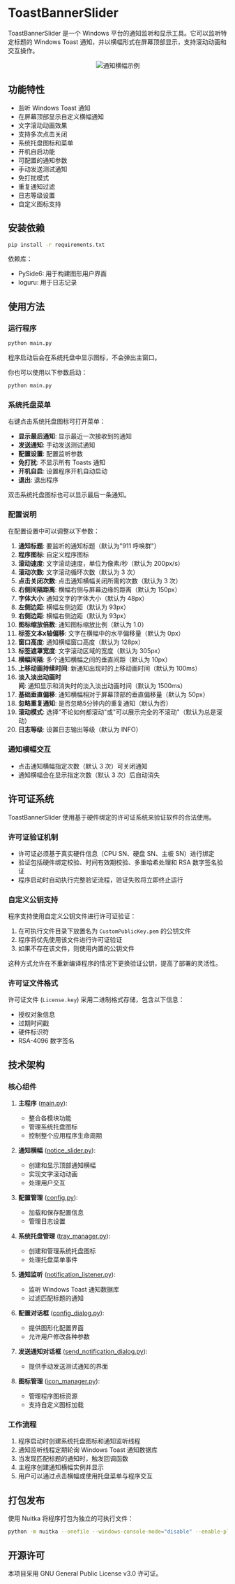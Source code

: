 # ToastBannerSlider

ToastBannerSlider 是一个 Windows 平台的通知监听和显示工具。它可以监听特定标题的 Windows Toast 通知，并以横幅形式在屏幕顶部显示，支持滚动动画和交互操作。

<p align="center">
  <img src="./doc/Example_of_Notification_Banner.png" alt="通知横幅示例">
</p>

## 功能特性

- 监听 Windows Toast 通知
- 在屏幕顶部显示自定义横幅通知
- 文字滚动动画效果
- 支持多次点击关闭
- 系统托盘图标和菜单
- 开机自启功能
- 可配置的通知参数
- 手动发送测试通知
- 免打扰模式
- 重复通知过滤
- 日志等级设置
- 自定义图标支持

## 安装依赖

```bash
pip install -r requirements.txt
```

依赖库：
- PySide6: 用于构建图形用户界面
- loguru: 用于日志记录

## 使用方法

### 运行程序

```bash
python main.py
```

程序启动后会在系统托盘中显示图标，不会弹出主窗口。

你也可以使用以下参数启动：

```bash
python main.py
```

### 系统托盘菜单

右键点击系统托盘图标可打开菜单：

- **显示最后通知**: 显示最近一次接收到的通知
- **发送通知**: 手动发送测试通知
- **配置设置**: 配置监听参数
- **免打扰**: 不显示所有 Toasts 通知
- **开机自启**: 设置程序开机自动启动
- **退出**: 退出程序

双击系统托盘图标也可以显示最后一条通知。

### 配置说明

在配置设置中可以调整以下参数：

1. **通知标题**: 要监听的通知标题（默认为"911 呼唤群"）
2. **程序图标**: 自定义程序图标
3. **滚动速度**: 文字滚动速度，单位为像素/秒（默认为 200px/s）
4. **滚动次数**: 文字滚动循环次数（默认为 3 次）
5. **点击关闭次数**: 点击通知横幅关闭所需的次数（默认为 3 次）
6. **右侧间隔距离**: 横幅右侧与屏幕边缘的距离（默认为 150px）
7. **字体大小**: 通知文字的字体大小（默认为 48px）
8. **左侧边距**: 横幅左侧边距（默认为 93px）
9. **右侧边距**: 横幅右侧边距（默认为 93px）
10. **图标缩放倍数**: 通知图标缩放比例（默认为 1.0）
11. **标签文本x轴偏移**: 文字在横幅中的水平偏移量（默认为 0px）
12. **窗口高度**: 通知横幅窗口高度（默认为 128px）
13. **标签遮罩宽度**: 文字滚动区域的宽度（默认为 305px）
14. **横幅间隔**: 多个通知横幅之间的垂直间距（默认为 10px）
15. **上移动画持续时间**: 新通知出现时的上移动画时间（默认为 100ms）
16. **淡入淡出动画时间**: 通知显示和消失时的淡入淡出动画时间（默认为 1500ms）
17. **基础垂直偏移**: 通知横幅相对于屏幕顶部的垂直偏移量（默认为 50px）
18. **忽略重复通知**: 是否忽略5分钟内的重复通知（默认为否）
19. **滚动模式**: 选择"不论如何都滚动"或"可以展示完全的不滚动"（默认为总是滚动）
20. **日志等级**: 设置日志输出等级（默认为 INFO）

### 通知横幅交互

- 点击通知横幅指定次数（默认 3 次）可关闭通知
- 通知横幅会在显示指定次数（默认 3 次）后自动消失

## 许可证系统

ToastBannerSlider 使用基于硬件绑定的许可证系统来验证软件的合法使用。

### 许可证验证机制

- 许可证必须基于真实硬件信息（CPU SN、硬盘 SN、主板 SN）进行绑定
- 验证包括硬件绑定校验、时间有效期校验、多重哈希处理和 RSA 数字签名验证
- 程序启动时自动执行完整验证流程，验证失败将立即终止运行

### 自定义公钥支持

程序支持使用自定义公钥文件进行许可证验证：

1. 在可执行文件目录下放置名为 `CustomPublicKey.pem` 的公钥文件
2. 程序将优先使用该文件进行许可证验证
3. 如果不存在该文件，则使用内置的公钥文件

这种方式允许在不重新编译程序的情况下更换验证公钥，提高了部署的灵活性。

### 许可证文件格式

许可证文件 (`License.key`) 采用二进制格式存储，包含以下信息：
- 授权对象信息
- 过期时间戳
- 硬件标识符
- RSA-4096 数字签名

## 技术架构

### 核心组件

1. **主程序** ([main.py](./main.py)):
   - 整合各模块功能
   - 管理系统托盘图标
   - 控制整个应用程序生命周期

2. **通知横幅** ([notice_slider.py](./notice_slider.py)):
   - 创建和显示顶部通知横幅
   - 实现文字滚动动画
   - 处理用户交互

3. **配置管理** ([config.py](./config.py)):
   - 加载和保存配置信息
   - 管理日志设置

4. **系统托盘管理** ([tray_manager.py](./tray_manager.py)):
   - 创建和管理系统托盘图标
   - 处理托盘菜单事件

5. **通知监听** ([notification_listener.py](./notification_listener.py)):
   - 监听 Windows Toast 通知数据库
   - 过滤匹配标题的通知

6. **配置对话框** ([config_dialog.py](./config_dialog.py)):
   - 提供图形化配置界面
   - 允许用户修改各种参数

7. **发送通知对话框** ([send_notification_dialog.py](./send_notification_dialog.py)):
   - 提供手动发送测试通知的界面

8. **图标管理** ([icon_manager.py](./icon_manager.py)):
   - 管理程序图标资源
   - 支持自定义图标加载

### 工作流程

1. 程序启动时创建系统托盘图标和通知监听线程
2. 通知监听线程定期轮询 Windows Toast 通知数据库
3. 当发现匹配标题的通知时，触发回调函数
4. 主程序创建通知横幅实例并显示
5. 用户可以通过点击横幅或使用托盘菜单与程序交互

## 打包发布

使用 Nuitka 将程序打包为独立的可执行文件：

```bash
python -m nuitka --onefile --windows-console-mode="disable" --enable-plugins="pyside6" --main="main.py" --windows-icon-from-ico="notification_icon.ico" --product-name="ToastBannerSlider" --product-version="1.0.0" --file-description="ToastBannerSlider" --copyright="© 2025 CreeperAWA." --include-data-file=notification_icon.png=notification_icon.png --include-data-file=notification_icon.ico=notification_icon.ico --include-data-file=public.pem=public.pem main.py
```

## 开源许可

本项目采用 GNU General Public License v3.0 许可证。